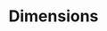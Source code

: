 ---
layout: default
bigquery: https://console.cloud.google.com/bigquery?p=covid-19-dimensions-ai&page=table&d=data&t=publications
contributors: Digital Science, https://www.digital-science.com/
cost: Free for personal, non-commercial use.
description: Dimensions contains more than 100 million publications, ranging from
  articles published in scholarly journals, books and book chapters, to preprints
  and conference proceedings. All publications are contextualized with linked data
  sets, funding, publications, patents, clinical trials, and policy documents. You
  can also view associated categories, funders, institutions, and researcher profiles.
documentation: https://docs.dimensions.ai/bigquery/index.html
last_edit: 04/07/2022, 09:44:11
location: https://www.dimensions.ai/products/free/
maintained_by: Digital Science, https://www.digital-science.com/
schema_fields:
- pmid
- interventions
- title
- created_date
- expiration_year
- eisbn
- jurisdiction
- conditions
- repository_id
- funder_org_countries
- resulting_publication_ids
- publisher
- kind
- funder_org_cities
- acknowledgements
- arxiv_id
- funding_jpy
- current_assignee_orgs
- priority_date
- aliases
- citation_string
- repository_name
- granted_year
- conference
- pages
- external_ids
- registry
- investigators
- associated_grant_ids
- wikipedia_url
- research_org_state_codes
- category_hra
- address
- funding_details
- assignee_countries
- cpc
- linkout
- funding_usd
- application_number
- proceedings_title
- book_title
- research_org_state_names
- id
- journal
- research_org_country_names
- ipcr
- abstract
- isbn
- funding_eur
- repository_url
- filing_date
- reference_ids
- status
- publication_date
- open_access_categories
- doi
- publication_ids
- relationships
- research_org_city_names
- active_years
- embargo_date
- acronyms
- start_year
- category_icrp_ct
- resulting_publication_doi
- funder_orgs
- supporting_grant_ids
- category_hrcs_rac
- date_modified
- associated_publication_pmid
- researcher_ids
- family_count
- inventor_names
- brief_title
- original_abstract
- start_date
- gender
- funder_countries
- associated_publication_arxiv_id
- issue
- category_hrcs_hc
- date_inserted
- pmcid
- cited_by_ids
- authors
- associated_publication_id
- license
- labels
- publication_year
- funding_gbp
- open_access_categories_v2
- funder_org_acronyms
- phase
- journal_lists
- organisation_details
- grant_number
- original_assignee
- types
- acronym
- filing_year
- category_uoa
- current_assignee_countries
- name
- funding_amount
- altmetrics
- granted_date
- category_rcdc
- date
- funding_currency
- date_online
- date_print
- assignee_orgs
- type
- funding_nzd
- foa_number
- priority_year
- book_series_title
- family_id
- date_normal
- funder_org_state_codes
- current_assignee
- original_assignee_orgs
- family_members_ids
- source_id
- year
- legal_status
- end_date
- research_org_countries
- parent_id
- citations
- mesh_terms
- legal_events
- funding_cad
- editors
- description
- date_imported_gbq
- language
- metrics
- associated_publication_doi
- original_assignee_countries
- research_orgs
- funding_chf
- subtitles
- mesh_headings
- established
- email_address
- filing_status
- funder_org
- links
- patent_ids
- research_org_cities
- categories
- funding_cny
- clinical_trial_ids
- concepts
- category_bra
- volume
- category_sdg
- end_year
- expiration_date
- category_icrp_cso
- category_for
- funding_aud
- citations_count
- original_title
shortname: dimensions
tags:
- scholarly literature
- patents
- funding
- clinical trials
- academic profiles
terms_of_use: 'Use of both the Dimensions COVID-19 dataset and full Dimensions dataset
  are subject to the Dimensions Terms of use: https://www.dimensions.ai/policies-terms-legal '
title: Dimensions
uuid: dcff88bd-fe6b-4fdb-8159-809bf9d7bc1c
---